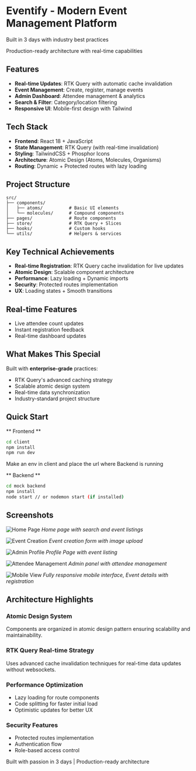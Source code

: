 # Eventify - Modern Event Management Platform

Built in 3 days with industry best practices

Production-ready architecture with real-time capabilities

## Features

- **Real-time Updates**: RTK Query with automatic cache invalidation
- **Event Management**: Create, register, manage events
- **Admin Dashboard**: Attendee management & analytics
- **Search & Filter**: Category/location filtering
- **Responsive UI**: Mobile-first design with Tailwind

## Tech Stack

- **Frontend**: React 18 + JavaScript
- **State Management**: RTK Query (with real-time invalidation)
- **Styling**: TailwindCSS + Phosphor Icons
- **Architecture**: Atomic Design (Atoms, Molecules, Organisms)
- **Routing**: Dynamic + Protected routes with lazy loading

## Project Structure

```
src/
├── components/
│   ├── atoms/          # Basic UI elements
│   └── molecules/      # Compound components
├── pages/              # Route components
├── store/              # RTK Query + Slices
├── hooks/              # Custom hooks
└── utils/              # Helpers & services
```

## Key Technical Achievements

- **Real-time Registration**: RTK Query cache invalidation for live updates
- **Atomic Design**: Scalable component architecture
- **Performance**: Lazy loading + Dynamic imports
- **Security**: Protected routes implementation
- **UX**: Loading states + Smooth transitions

## Real-time Features

- Live attendee count updates
- Instant registration feedback
- Real-time dashboard updates

## What Makes This Special

Built with **enterprise-grade** practices:

- RTK Query's advanced caching strategy
- Scalable atomic design system
- Real-time data synchronization
- Industry-standard project structure

## Quick Start

** Frontend **

```bash
cd client
npm install
npm run dev
```

Make an env in client and place the url where Backend is running

** Backend **

```bash
cd mock backend
npm install
node start // or nodemon start (if installed)
```

## Screenshots

![Home Page](screenshots/home.png)
_Home page with search and event listings_

![Event Creation](screenshots/create-event.png)
_Event creation form with image upload_

![Admin Profile](screenshots/admin-dashboard.png)
_Profile Page with event listing_

![Attendee Management](screenshots/attendeeManagement.png)
_Admin panel with attendee management_

![Mobile View](screenshots/mobile.png)
_Fully responsive mobile interface, Event details with registration_

## Architecture Highlights

### Atomic Design System

Components are organized in atomic design pattern ensuring scalability and maintainability.

### RTK Query Real-time Strategy

Uses advanced cache invalidation techniques for real-time data updates without websockets.

### Performance Optimization

- Lazy loading for route components
- Code splitting for faster initial load
- Optimistic updates for better UX

### Security Features

- Protected routes implementation
- Authentication flow
- Role-based access control

Built with passion in 3 days | Production-ready architecture
